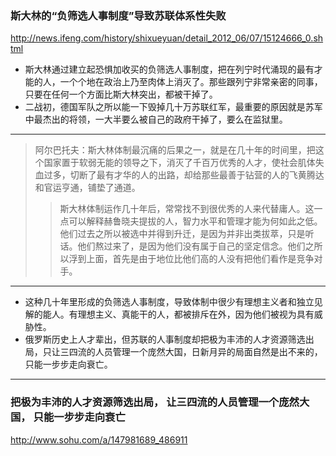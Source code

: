 ### 斯大林的“负筛选人事制度”导致苏联体系性失败
http://news.ifeng.com/history/shixueyuan/detail_2012_06/07/15124666_0.shtml
- 斯大林通过建立起恐惧加收买的负筛选人事制度，把在列宁时代涌现的最有才能的人，一个个地在政治上乃至肉体上消灭了。那些跟列宁非常亲密的同事，只要在任何一个方面比斯大林突出，都被干掉了。
- 二战初，德国军队之所以能一下毁掉几十万苏联红军，最重要的原因就是苏军中最杰出的将领，一大半要么被自己的政府干掉了，要么在监狱里。
---
>阿尔巴托夫：斯大林体制最沉痛的后果之一，就是在几十年的时间里，把这个国家置于软弱无能的领导之下，消灭了千百万优秀的人才，使社会肌体失血过多，切断了最有才华的人的出路，却给那些最善于钻营的人的飞黄腾达和官运亨通，铺垫了通道。
>>斯大林体制运作几十年后，常常找不到很优秀的人来代替庸人。这一点可以解释赫鲁晓夫提拔的人，智力水平和管理才能为何如此之低。他们过去之所以被选中并得到升迁，是因为并非出类拔萃，只是听话。他们熬过来了，是因为他们没有属于自己的坚定信念。他们之所以浮到上面，首先是由于地位比他们高的人没有把他们看作是竞争对手。
---
- 这种几十年里形成的负筛选人事制度，导致体制中很少有理想主义者和独立见解的能人。有理想主义、真能干的人，都被排斥在外，因为他们被视为具有威胁性。
- 俄罗斯历史上人才辈出，但苏联的人事制度却把极为丰沛的人才资源筛选出局，只让三四流的人员管理一个庞然大国，日新月异的局面自然是出不来的，只能一步步走向衰亡。
---
### 把极为丰沛的人才资源筛选出局， 让三四流的人员管理一个庞然大国， 只能一步步走向衰亡
http://www.sohu.com/a/147981689_486911